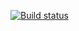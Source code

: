 [![Build status](https://ci.appveyor.com/api/projects/status/xufajr8mqwlyjh9g?svg=true)](https://ci.appveyor.com/project/bulin92/aqa2-1)
